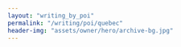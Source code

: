 ```yaml
---
layout: "writing_by_poi"
permalink: "/writing/poi/quebec"
header-img: "assets/owner/hero/archive-bg.jpg"
---
```

